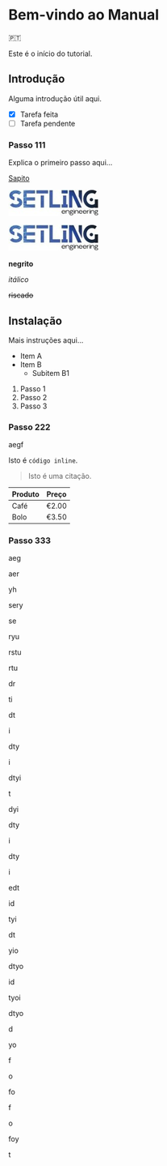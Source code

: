 # Bem-vindo ao Manual

:portugal:

Este é o início do tutorial.

## Introdução

Alguma introdução útil aqui.

- [X] Tarefa feita
- [ ] Tarefa pendente

### Passo 111

Explica o primeiro passo aqui...

[Sapito](https://www.sapo.pt)

![Setling](images/setling_logo.jpg ':size=90')

[![Setling](images/setling_logo.jpg)](https://setling.pt)

**negrito**

*itálico*

~~riscado~~

## Instalação

Mais instruções aqui...

- Item A
- Item B
  - Subitem B1

1. Passo 1
2. Passo 2
3. Passo 3

### Passo 222

aegf

Isto é `código inline`.

> Isto é uma citação.

| Produto   | Preço |
|-----------|-------|
| Café      | €2.00 |
| Bolo      | €3.50 |

### Passo 333

aeg

aer

yh

sery

se

ryu

rstu

rtu

dr

ti

dt

i

dty

i

dtyi

t

dyi

dty

i

dty

i

edt

id

tyi

dt

yio

dtyo

id

tyoi

dtyo

d

yo

f

o

fo

f

o

foy

t
